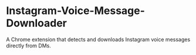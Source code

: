 # Instagram-Voice-Message-Downloader
A Chrome extension that detects and downloads Instagram voice messages directly from DMs.

